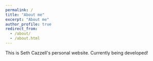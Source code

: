 ```yaml
---
permalink: /
title: "About me"
excerpt: "About me"
author_profile: true
redirect_from: 
  - /about/
  - /about.html
---
```


This is Seth Cazzell's personal website. Currently being developed!


